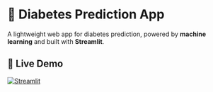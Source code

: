 # 🏥 Diabetes Prediction App  
A lightweight web app for diabetes prediction, powered by **machine learning** and built with **Streamlit**.

## 🚀 Live Demo  
[![Streamlit](https://static.streamlit.io/badges/streamlit_badge_black_white.svg)](https://diabeteseprediction-vhnwdgs6f8u3w3td2phdfp.streamlit.app/)  

